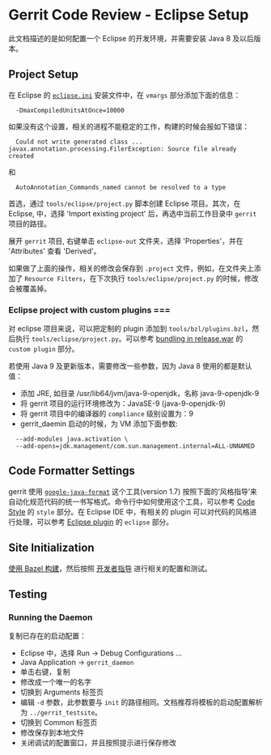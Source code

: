 # Gerrit Code Review - Eclipse Setup

此文档描述的是如何配置一个 Eclipse 的开发环境，并需要安装 Java 8 及以后版本。

## Project Setup

在 Eclipse 的 [`eclipse.ini`](https://wiki.eclipse.org/Eclipse.ini) 安装文件中，在 `vmargs` 部分添加下面的信息：

```
  -DmaxCompiledUnitsAtOnce=10000
```

如果没有这个设置，相关的进程不能稳定的工作，构建的时候会报如下错误：

```
  Could not write generated class ... javax.annotation.processing.FilerException: Source file already created
```

和

```
  AutoAnnotation_Commands_named cannot be resolved to a type
```

首选，通过 `tools/eclipse/project.py` 脚本创建 Eclipse 项目。其次，在 Eclipse, 中，选择 'Import existing project' 后，再选中当前工作目录中  `gerrit` 项目的路径。

展开 `gerrit` 项目, 右键单击 `eclipse-out` 文件夹，选择 'Properties'，并在 'Attributes' 查看 'Derived'。

如果做了上面的操作，相关的修改会保存到 `.project` 文件，例如，在文件夹上添加了 `Resource Filters`，在下次执行 `tools/eclipse/project.py` 的时候，修改会被覆盖掉。

### Eclipse project with custom plugins ===

对 eclipse 项目来说，可以把定制的 plugin 添加到 `tools/bzl/plugins.bzl`，然后执行 `tools/eclipse/project.py`。可以参考 [bundling in release.war](dev-build-plugins.md) 的 `custom plugin` 部分。

若使用 Java 9 及更新版本，需要修改一些参数，因为 Java 8 使用的都是默认值：

* 添加 JRE, 如目录 /usr/lib64/jvm/java-9-openjdk，名称 java-9-openjdk-9
* 将 gerrit 项目的运行环境修改为：JavaSE-9 (java-9-openjdk-9)
* 将 gerrit 项目中的编译器的 `compliance` 级别设置为：9
* gerrit_daemin 启动的时候，为 VM 添加下面参数:
```
  --add-modules java.activation \
  --add-opens=jdk.management/com.sun.management.internal=ALL-UNNAMED
```

## Code Formatter Settings

gerrit 使用 [`google-java-format`](https://github.com/google/google-java-format) 这个工具(version 1.7) 按照下面的‘风格指导’来自动化规范代码的统一书写格式。命令行中如何使用这个工具，可以参考 [Code Style](dev-contributing.md) 的 `style` 部分。在 Eclipse IDE 中，有相关的 plugin 可以对代码的风格进行处理，可以参考 [Eclipse plugin](https://github.com/google/google-java-format) 的 `eclipse` 部分。

## Site Initialization

[使用 Bazel 构建](dev-bazel.md)，然后按照 [开发者指导](dev-readme.md) 进行相关的配置和测试。

## Testing

### Running the Daemon

复制已存在的启动配置：

* Eclipse 中，选择 Run -> Debug Configurations ...
* Java Application -> `gerrit_daemon`
* 单击右键，复制
* 修改成一个唯一的名字
* 切换到 Arguments 标签页
* 编辑 `-d` 参数，此参数要与 `init` 的路径相同。文档推荐将模板的启动配置解析为 `../gerrit_testsite`。
* 切换到 Common 标签页
* 修改保存到本地文件
* 关闭调试的配置窗口，并且按照提示进行保存修改

